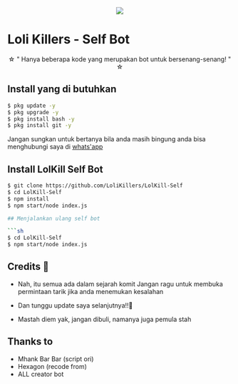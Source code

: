 <p align="center">
  <img src="https://wallpapercave.com/wp/wp5683626.jpg">
</p>

# Loli Killers - Self Bot

<p align="center">
☆ " Hanya beberapa kode yang merupakan bot untuk bersenang-senang! " ☆
</p>

## Install yang di butuhkan

```sh
$ pkg update -y
$ pkg upgrade -y
$ pkg install bash -y
$ pkg install git -y
```

Jangan sungkan untuk bertanya bila anda masih bingung anda bisa menghubungi saya di [whats'app](https://wa.me/6283803728334)

## Install LolKill Self Bot

```sh
$ git clone https://github.com/LoliKillers/LolKill-Self
$ cd LolKill-Self
$ npm install
$ npm start/node index.js

## Menjalankan ulang self bot

```sh
$ cd LolKill-Self
$ npm start/node index.js
```

## Credits 📍
* Nah, itu semua ada dalam sejarah komit
Jangan ragu untuk membuka permintaan tarik jika anda menemukan kesalahan

* Dan tunggu update saya selanjutnya!!👣
* Mastah diem yak, jangan dibuli, namanya juga pemula stah

## Thanks to
* Mhank Bar Bar (script ori)
* Hexagon (recode from)
* ALL creator bot
